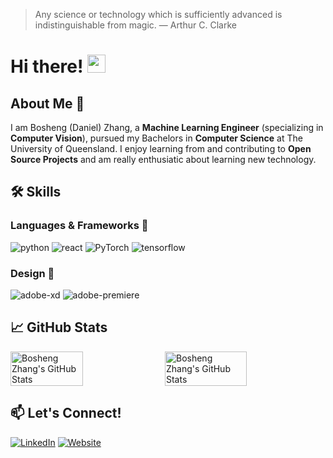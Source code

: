 > Any science or technology which is sufficiently advanced is indistinguishable from magic. — Arthur C. Clarke

# Hi there! <img src="https://media.giphy.com/media/hvRJCLFzcasrR4ia7z/giphy.gif" width="29px"> 

## About Me 🚀
I am Bosheng (Daniel) Zhang, a **Machine Learning Engineer** (specializing in **Computer Vision**), pursued my Bachelors in **Computer Science** at The University of Queensland. I enjoy learning from and contributing to **Open Source Projects** and am really enthusiatic about learning new technology.  

## 🛠️ Skills
### Languages & Frameworks 🔧
![python](https://img.shields.io/badge/Python-3776AB?style=for-the-badge&logo=python&logoColor=white) 
![react](https://img.shields.io/badge/React-20232A?style=for-the-badge&logo=react&logoColor=61DAFB) 
![PyTorch](https://img.shields.io/badge/PyTorch-EE4C2C?style=for-the-badge&logo=PyTorch&logoColor=white) 
![tensorflow](https://img.shields.io/badge/TensorFlow-FF6F00?style=for-the-badge&logo=tensorflow&logoColor=white)

### Design 🎨
![adobe-xd](https://img.shields.io/badge/Adobe%20XD-470137?style=for-the-badge&logo=Adobe%20XD&logoColor=#FF61F6)
![adobe-premiere](https://img.shields.io/badge/Adobe-Premiere%20Pro-9999FF?style=for-the-badge&logo=Adobe-Premiere%20Pro&labelColor=2f2f5b&logoWidth=15)

## 📈 GitHub Stats
<div style="display: flex; justify-content: space-between;">
  <img src="https://github-readme-stats.vercel.app/api?username=danielzhangau&show_icons=true" alt="Bosheng Zhang's GitHub Stats" width="48%" />
  <img src="https://github-readme-streak-stats.herokuapp.com/?user=danielzhangau" alt="Bosheng Zhang's GitHub Stats" width="51%" />
</div>

## 📫 Let's Connect!
[![LinkedIn](https://img.shields.io/badge/LinkedIn-0077B5?style=for-the-badge&logo=linkedin&logoColor=white)](https://www.linkedin.com/in/boshengzhangau/)
[![Website](https://img.shields.io/badge/Website-3b5998?style=for-the-badge&logo=google-chrome&logoColor=white)](https://danielzhangau.github.io/)
